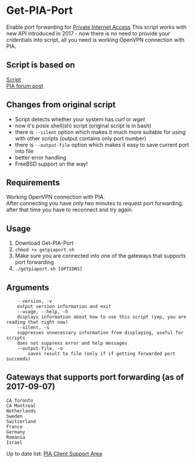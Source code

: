 # Get-PIA-Port
Enable port forwarding for [Private Internet Access](https://www.privateinternetaccess.com/)
This script works with new API introduced in 2017 - now there is no need to provide your cridentials into script, all you need is working OpenVPN connection with PIA.
## Script is based on
[Script](https://privateinternetaccess.com/installer/port_forwarding.sh)  
[PIA forum post](https://www.privateinternetaccess.com/forum/discussion/23431/new-pia-port-forwarding-api)
## Changes from original script
- Script detects whether your system has _curl_ or _wget_
- now it's posix shell(sh) script (original script is in bash)
- there is `--silent` option which makes it much more suitable for using with other scripts (output contains only port number)
- there is `--output-file` option which makes it easy to save current port into file
- better error handling
- FreeBSD support on the way!

## Requirements
Working OpenVPN connection with PIA.  
After connecting you have only two minutes to request port forwarding, after that time you have to reconnect and try again.
## Usage
1. Download Get-PIA-Port
2. `chmod +x getpiaport.sh`
3. Make sure you are connected into one of the gateways that supports port forwarding
4. `./getpiaport.sh [OPTIONS]`

## Arguments
```
    --version, -v
    output version information and exit
    --usage, --help, -h
    displays information about how to use this script (yep, you are reading that right now)
    --silent, -s
    suppresses unnecessary information from displaying, useful for scripts
    does not suppress error and help messages
    --output-file, -o
        saves result to file (only if if getting forwarded port succeeds)
```
## Gateways that supports port forwarding (as of 2017-09-07)
```
CA Toronto
CA Montreal
Netherlands
Sweden
Switzerland
France
Germany
Romania
Israel
```
Up to date list: [PIA Client Support Area](https://www.privateinternetaccess.com/pages/client-support/#sixth)

